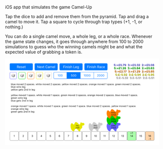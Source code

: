 iOS app that simulates the game Camel-Up

Tap the dice to add and remove them from the pyramid. Tap and drag a camel to move it. Tap a square to cycle through trap types (+1, -1, or nothing.)

You can do a single camel move, a whole leg, or a whole race. Whenever the game state changes, it goes through anywhere from 100 to 2000 simulations to guess who the winning camels might be and what the expected value of grabbing a token is.

![example](https://raw.githubusercontent.com/jmenter/camel-up/develop/example.png)
